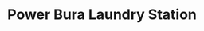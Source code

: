 ---
title: "Power Bura Laundry Station"
url: /adela-heights-gandara/power-bura-laundry-station/
shop: Wäscherei
---